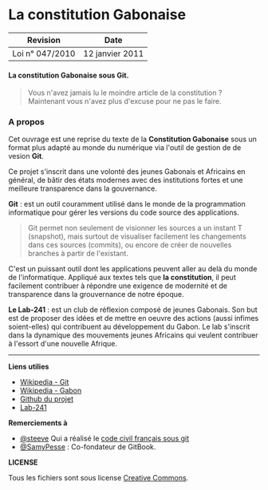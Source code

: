 La constitution Gabonaise
=======

Revision        | Date            |
--------------- | --------------- |
Loi n° 047/2010 | 12 janvier 2011

#### La constitution Gabonaise sous __Git__.

> Vous n'avez jamais lu le moindre article de la constitution ? Maintenant vous n'avez plus d'excuse pour ne pas le faire.


### A propos

Cet ouvrage est une reprise du texte de la __Constitution Gabonaise__ sous un format plus adapté au monde du numérique via l'outil de gestion de de vesion __Git__. 

Ce projet s'inscrit dans une volonté des jeunes Gabonais et Africains en général, de bâtir des états modernes avec des institutions fortes et une meilleure transparence dans la gouvernance.


__Git__ : est un outil couramment utilisé dans le monde de la programmation informatique pour gérer les versions du code source des applications. 

> Git permet non seulement de visionner les sources a un instant T (snapshot), mais surtout de visualiser facilement les changements dans ces sources (commits), ou encore de créer de nouvelles branches à partir de l'existant. 

C'est un puissant outil dont les applications peuvent aller au delà du monde de l'informatique. Appliqué aux textes tels que  __la constitution__, il peut facilement contribuer à répondre une exigence de modernité et de transparence dans la grouvernance de notre époque.

__Le Lab-241__ : est un club de réflexion composé de jeunes Gabonais. Son but est de proposer des idées et de mettre en oeuvre des actions (aussi infimes soient-elles) qui contribuent au développement du Gabon. Le lab s'inscrit dans la dynamique des mouvements jeunes Africains qui veulent contribuer à l'essort d'une nouvelle Afrique.

___

__Liens utilies__

* [Wikipedia - Git](https://fr.wikipedia.org/wiki/Git)
* [Wikipedia - Gabon](https://fr.wikipedia.org/wiki/Gabon)
* [Github du projet](https://github.com/africalab/gabon-constitution)
* [Lab-241](https://www.facebook.com/pages/Lab-241/141236286012661?ref=hl)

__Remerciements à__

* [@steeve](http://twitter.com/steeve) Qui a réalisé le [code civil français sous git](https://github.com/steeve/france.code-civil)
* [@SamyPesse](https://twitter.com/SamyPesse) : Co-fondateur de GitBook. 

__LICENSE__

Tous les fichiers sont sous license [Creative Commons](https://creativecommons.org/licenses/by/4.0/).


